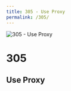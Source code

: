 ```yaml
---
title: 305 - Use Proxy
permalink: /305/
---
```

<div>
    <img src="http://i.imgur.com/kwbuett.jpg" alt="305 - Use Proxy" />
    <h1>305</h1>
    <h2>Use Proxy</h2>
</div>
